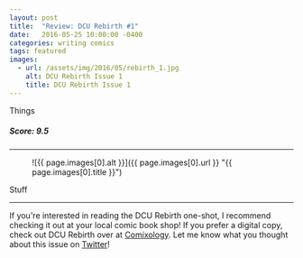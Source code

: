 ```yaml
---
layout: post
title:  "Review: DCU Rebirth #1"
date:   2016-05-25 10:00:00 -0400
categories: writing comics
tags: featured
images:
  - url: /assets/img/2016/05/rebirth_1.jpg
    alt: DCU Rebirth Issue 1
    title: DCU Rebirth Issue 1
---
```

Things

<h5 class="ta-center">Score: 9.5</h5>

<hr>

<figure markdown="1">
![{{ page.images[0].alt }}]({{ page.images[0].url }} "{{ page.images[0].title }}")
</figure>

Stuff

<hr>

If you're interested in reading the DCU Rebirth one-shot, I recommend checking it out at your local comic book shop! If you prefer a digital copy, check out DCU Rebirth over at  [Comixology](//www.comixology.com/DC-Universe-Rebirth-2016/comics-series/71582?ref=Y29taWMvdmlldy9kZXNrdG9wL2JyZWFkY3J1bWJz). Let me know what you thought about this issue on [Twitter](//twitter.com/joshdrink)!

